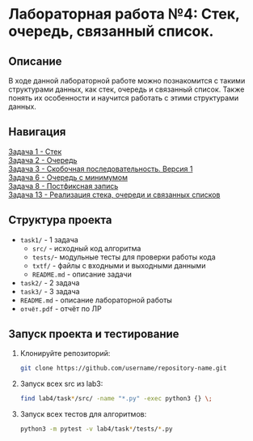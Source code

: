 # Лабораторная работа №4: Стек, очередь, связанный список.

## Описание
В ходе данной лабораторной работе можно познакомится с такими структурами данных, как стек, очередь и связанный список. Также понять их особенности и научится работать с этими структурами данных.

## Навигация
[Задача 1 - Стек](task1/README.md)\
[Задача 2 - Очередь](task2/README.md)\
[Задача 3 - Скобочная последовательность. Версия 1](task3/README.md)\
[Задача 6 - Очередь с минимумом](task4/README.md)\
[Задача 8 - Постфиксная запись](task5/README.md)\
[Задача 13 - Реализация стека, очереди и связанных списков](task6/README.md)

## Структура проекта
- `task1/` - 1 задача
  - `src/` - исходный код алгоритма
  - `tests/`- модульные тесты для проверки работы кода
  - `txtf/` - файлы с входными и выходными данными
  - `README.md` - описание задачи
- `task2/` - 2 задача
- `task3/` - 3 задача
- `README.md` - описание лабораторной работы
- `отчёт.pdf` - отчёт по ЛР

## Запуск проекта и тестирование
1. Клонируйте репозиторий:
    ```bash
    git clone https://github.com/username/repository-name.git
2. Запуск всех src из lab3:
    ```bash
    find lab4/task*/src/ -name "*.py" -exec python3 {} \;
3. Запуск всех тестов для алгоритмов:
    ```bash
    python3 -m pytest -v lab4/task*/tests/*.py
